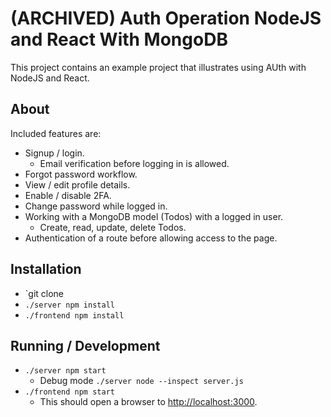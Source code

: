 # (ARCHIVED) Auth Operation NodeJS and React With MongoDB

This project contains an example project that illustrates using AUth with NodeJS and React.

## About
 Included features are:
* Signup / login.
  * Email verification before logging in is allowed.
* Forgot password workflow.
* View / edit profile details.
* Enable / disable 2FA.
* Change password while logged in.
* Working with a MongoDB model (Todos) with a logged in user.
  * Create, read, update, delete Todos.
* Authentication of a route before allowing access to the page.

## Installation
* `git clone
* `./server npm install`
* `./frontend npm install`

## Running / Development
* `./server npm start`
  * Debug mode `./server node --inspect server.js`
* `./frontend npm start`
  * This should open a browser to [http://localhost:3000](http://localhost:3000).
